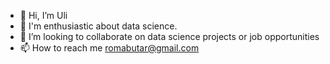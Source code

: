 - 👋 Hi, I’m Uli
- 👀 I'm enthusiastic about data science.
- 💞️ I’m looking to collaborate on data science projects or job opportunities
- 📫 How to reach me romabutar@gmail.com


<!---
Uly85/Uly85 is a ✨ special ✨ repository because its `README.md` (this file) appears on your GitHub profile.
You can click the Preview link to take a look at your changes.
--->
